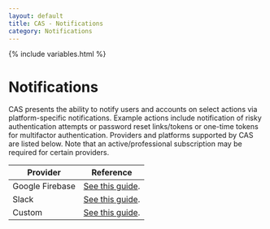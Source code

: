 ```yaml
---
layout: default
title: CAS - Notifications
category: Notifications
---
```


{% include variables.html %}

# Notifications

CAS presents the ability to notify users and accounts on select actions via platform-specific notifications. Example actions include 
notification of risky authentication attempts or password reset links/tokens or one-time tokens for multifactor authentication. Providers 
and platforms supported by CAS are listed below. Note that an active/professional subscription may be required for certain providers.

| Provider        | Reference                                                  |
|-----------------|------------------------------------------------------------|
| Google Firebase | [See this guide](Notifications-Configuration-FCM.html).    |
| Slack           | [See this guide](Notifications-Configuration-Slack.html).  |
| Custom          | [See this guide](Notifications-Configuration-Custom.html). |
